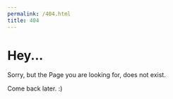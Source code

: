 ```yaml
---
permalink: /404.html
title: 404
---
```


# Hey...

Sorry, but the Page you are looking for, does not exist.

Come back later. :)